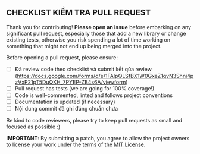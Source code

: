 ## CHECKLIST KIỂM TRA PULL REQUEST

Thank you for contributing! 
**Please open an issue** before embarking on any significant pull request, especially those that
add a new library or change existing tests, otherwise you risk spending a lot of time working
on something that might not end up being merged into the project.

Before opening a pull request, please ensure:

- [ ] Đã review code theo checklist và submit kết qủa review (https://docs.google.com/forms/d/e/1FAIpQLSfBX1W0GxeZ1qvN3Shni4pzVxP21pT5DuQKH_7PYEP-ZB4s6A/viewform)
- [ ] Pull request has tests (we are going for 100% coverage!)
- [ ] Code is well-commented, linted and follows project conventions
- [ ] Documentation is updated (if necessary)
- [ ] Nội dung commit đã ghi đúng chuẩn chưa

Be kind to code reviewers, please try to keep pull requests as small and focused as possible :)

**IMPORTANT**: By submitting a patch, you agree to allow the project
owners to license your work under the terms of the [MIT License](https://github.com/react-boilerplate/react-boilerplate/blob/master/LICENSE.md).
